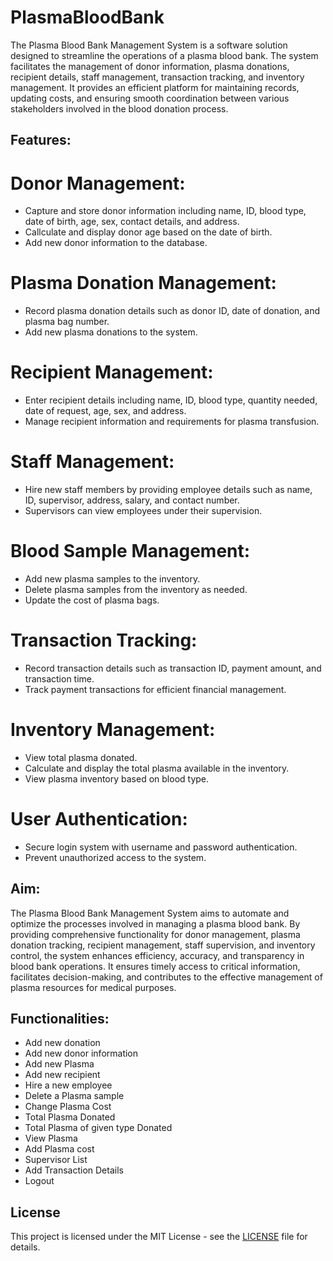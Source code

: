 # PlasmaBloodBank

The Plasma Blood Bank Management System is a software solution designed to streamline the operations of a plasma blood bank. The system facilitates the management of donor information, plasma donations, recipient details, staff management, transaction tracking, and inventory management. It provides an efficient platform for maintaining records, updating costs, and ensuring smooth coordination between various stakeholders involved in the blood donation process.

## Features:

# Donor Management:

- Capture and store donor information including name, ID, blood type, date of birth, age, sex, contact details, and address.
- Callculate and display donor age based on the date of birth.
- Add new donor information to the database.

# Plasma Donation Management:

- Record plasma donation details such as donor ID, date of donation, and plasma bag number.
- Add new plasma donations to the system.

# Recipient Management:

- Enter recipient details including name, ID, blood type, quantity needed, date of request, age, sex, and address.
- Manage recipient information and requirements for plasma transfusion.

# Staff Management:

- Hire new staff members by providing employee details such as name, ID, supervisor, address, salary, and contact number.
- Supervisors can view employees under their supervision.

# Blood Sample Management:

- Add new plasma samples to the inventory.
- Delete plasma samples from the inventory as needed.
- Update the cost of plasma bags.

# Transaction Tracking:

- Record transaction details such as transaction ID, payment amount, and transaction time.
- Track payment transactions for efficient financial management.

# Inventory Management:

- View total plasma donated.
- Calculate and display the total plasma available in the inventory.
- View plasma inventory based on blood type.

# User Authentication:

- Secure login system with username and password authentication.
- Prevent unauthorized access to the system.

## Aim:

The Plasma Blood Bank Management System aims to automate and optimize the processes involved in managing a plasma blood bank. By providing comprehensive functionality for donor management, plasma donation tracking, recipient management, staff supervision, and inventory control, the system enhances efficiency, accuracy, and transparency in blood bank operations. It ensures timely access to critical information, facilitates decision-making, and contributes to the effective management of plasma resources for medical purposes.

## Functionalities:

- Add new donation
- Add new donor information
- Add new Plasma
- Add new recipient
- Hire a new employee
- Delete a Plasma sample
- Change Plasma Cost
- Total Plasma Donated
- Total Plasma of given type Donated
- View Plasma
- Add Plasma cost
- Supervisor List
- Add Transaction Details
- Logout

## License

This project is licensed under the MIT License - see the [LICENSE](LICENSE) file for details.
